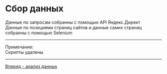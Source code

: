 # Сбор данных

Данные по запросам собранны с помощью API Яндекс.Директ <br>
Данные по позициями страниц сайтов и данные самих страниц собранны с помощью Selenium

<hr>

Примечание: <br>
Скрипты удалены

<hr>

<a href="../analysis">Вперед - анализ данных</a>

